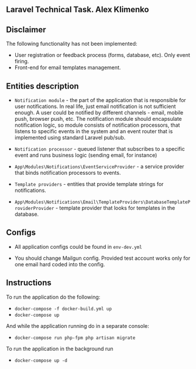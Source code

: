 ## Laravel Technical Task. Alex Klimenko

## Disclaimer


The following functionality has not been implemented:
* User registration or feedback process (forms, database, etc). Only event firing.
* Front-end for email templates management. 

## Entities description

* `Notification module` - the part of the application that is responsible for user notifications. In real life, just email notification is not sufficient enough. A user could be notified by different channels - email, mobile push, browser push, etc. The notification module should encapsulate notification logic, so module consists of notification processors, that listens to specific events in the system and an event router that is implemented using standard Laravel pub/sub.

* `Notification processor` - queued listener that subscribes to a specific event and runs business logic (sending email, for instance)

* `App\Modules\Notifications\EventServiceProvider` - a service provider that binds notification processors to events. 

* `Template providers` - entities that provide template strings for notifications.

* `App\Modules\Notifications\Email\TemplateProviders\DatabaseTemplateProviderProvider` - template provider that looks for templates in the database.

## Configs

* All application configs could be found in  `env-dev.yml`

* You should change Mailgun config. Provided test account works only for one email hard coded into the config.


## Instructions

To run the application do the following:

* `docker-compose -f docker-build.yml up`
* `docker-compose up`

And while the application running do in a separate console:

* `docker-compose run php-fpm php artisan migrate`

To run the application in the background run 

* `docker-compose up -d`
